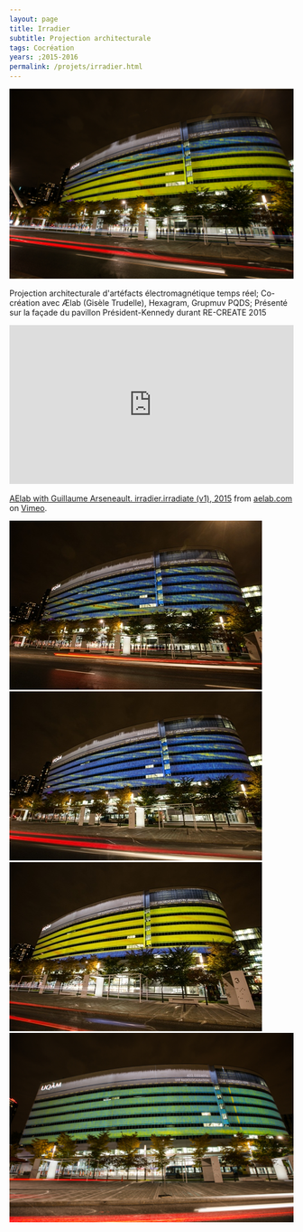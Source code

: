 ```yaml
---
layout: page
title: Irradier
subtitle: Projection architecturale
tags: Cocréation
years: ;2015-2016
permalink: /projets/irradier.html
---
```

![irradier](../../assets/img/img_irradier_01.jpg)

Projection architecturale d'artéfacts électromagnétique temps réel;
Co-création avec Ælab (Gisèle Trudelle),  Hexagram, Grupmuv PQDS;
Présenté sur la façade du pavillon Président-Kennedy durant RE-CREATE 2015



<iframe src="https://player.vimeo.com/video/148788802" width="100%" height="281" frameborder="0" webkitallowfullscreen mozallowfullscreen allowfullscreen></iframe>
<p><a href="https://vimeo.com/148788802">AElab with Guillaume Arseneault. irradier.irradiate (v1), 2015</a> from <a href="https://vimeo.com/user16372138">aelab.com</a> on <a href="https://vimeo.com">Vimeo</a>.</p>


![irradier](../../assets/img/img_irradier_02.jpg)
![irradier](../../assets/img/img_irradier_03.jpg)
![irradier](../../assets/img/img_irradier_04.jpg)
![irradier](../../assets/img/img_irradier_05.jpg)
